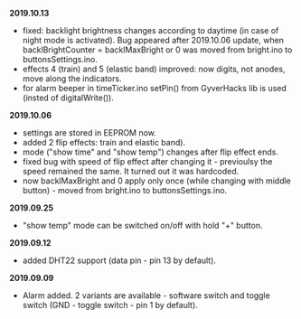 **2019.10.13**

- fixed: backlight brightness changes according to daytime (in case of night mode is activated). Bug appeared after 2019.10.06 update, when backlBrightCounter = backlMaxBright or 0 was moved from bright.ino to buttonsSettings.ino.
- effects 4 (train) and 5 (elastic band) improved: now digits, not anodes, move along the indicators.
- for alarm beeper in timeTicker.ino setPin() from GyverHacks lib is used (insted of digitalWrite()).

**2019.10.06**

- settings are stored in EEPROM now.
- added 2 flip effects: train and elastic band).
- mode ("show time" and "show temp") changes after flip effect ends.
- fixed bug with speed of flip effect after changing it - previoulsy the speed remained the same. It turned out it was hardcoded.
- now backlMaxBright and 0 apply only once (while changing with middle button) - moved from bright.ino to buttonsSettings.ino.

**2019.09.25**

- "show temp" mode can be switched on/off with hold "+" button.

**2019.09.12**

- added DHT22 support (data pin - pin 13 by default).

**2019.09.09**

- Alarm added. 2 variants are available - software switch and toggle switch (GND - toggle switch - pin 1 by default).